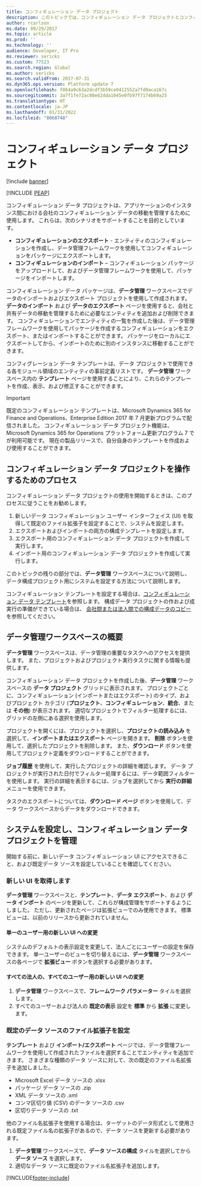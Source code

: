 ```yaml
---
title: コンフィギュレーション データ プロジェクト
description: このトピックでは、コンフィギュレーション データ プロジェクトとコンフィギュレーション データ テンプレートについて説明します。
author: rcarlson
ms.date: 09/29/2017
ms.topic: article
ms.prod: ''
ms.technology: ''
audience: Developer, IT Pro
ms.reviewer: sericks
ms.custom: 77523
ms.search.region: Global
ms.author: sericks
ms.search.validFrom: 2017-07-31
ms.dyn365.ops.version: Platform update 7
ms.openlocfilehash: f864a9c63a2dcdf3b59ce0412552a7fd0aca167c
ms.sourcegitcommit: 3a7f1fe72ac08e62dda1045e0fb97f7174b69a25
ms.translationtype: HT
ms.contentlocale: ja-JP
ms.lasthandoff: 01/31/2022
ms.locfileid: "8068748"
---
```

# <a name="configuration-data-projects"></a>コンフィギュレーション データ プロジェクト

[!include [banner](../includes/banner.md)]


[!INCLUDE [PEAP](../../../includes/peap-1.md)]

コンフィギュレーション データ プロジェクトは、アプリケーションのインスタンス間における会社のコンフィギュレーション データの移動を管理するために使用します。 これらは、次のシナリオをサポートすることを目的としています。

- **コンフィギュレーションのエクスポート** - エンティティのコンフィギュレーションを作成し、データ管理フレームワークを使用してコンフィギュレーションをパッケージにエクスポートします。
- **コンフィギュレーションのインポート** – コンフィギュレーション パッケージをアップロードして、およびデータ管理フレームワークを使用して、パッケージをインポートします。

コンフィギュレーション データ パッケージは、**データ管理** ワークスペースでデータのインポートおよびエクスポート プロジェクトを使用して作成されます。 **データのインポート** および **データのエクスポート** ページを使用すると、会社と共有データの移動を管理するために必要なエンティティを追加および削除できます。 コンフィギュレーションでエンティティの一覧を作成した後は、データ管理フレームワークを使用してパッケージを作成するコンフィギュレーションをエクスポート、またはインポートすることができます。 パッケージをローカルにエクスポートしてから、インポートのために別のインスタンスに移動することができます。

コンフィグレーション データ テンプレートは、データ プロジェクトで使用できる各モジュール領域のエンティティの事前定義リストです。 **データ管理** ワークスペース内の **テンプレート** ページを使用することにより、これらのテンプレートを作成、表示、および修正することができます。

> [!IMPORTANT]
> 既定のコンフィギュレーション テンプレートは、Microsoft Dynamics 365 for Finance and Operations、Enterprise Edition 2017 年 7 月更新プログラムで配信されました。 コンフィギュレーション データ プロジェクト機能は、Microsoft Dynamics 365 for Operations プラットフォーム更新プログラム 7 でが利用可能です。 現在の製品リリースで、自分自身のテンプレートを作成および使用することができます。

## <a name="process-for-working-with-configuration-data-projects"></a>コンフィギュレーション データ プロジェクトを操作するためのプロセス
コンフィギュレーション データ プロジェクトの使用を開始するときは、このプロセスに従うことをお勧めします。

1. 新しいデータ コンフィギュレーション ユーザー インターフェイス (UI) を取得して既定のファイル拡張子を設定することで、システムを設定します。
2. エクスポートおよびインポートの両方の構成テンプレートを設定します。
3. エクスポート用のコンフィギュレーション データ プロジェクトを作成して実行します。
4. インポート用のコンフィギュレーション データ プロジェクトを作成して実行します。

このトピックの残りの部分では、**データ管理** ワークスペースについて説明し、データ構成プロジェクト用にシステムを設定する方法について説明します。

コンフィギュレーション テンプレートを設定する場合は、[コンフィギュレーション データ テンプレート](configuration-data-templates.md)を参照します。 構成データ プロジェクトの作および成実行の準備ができている場合は、 [会社間または法人間での構成データのコピー](copy-configuration.md) を参照してください。

## <a name="data-management-workspace-overview"></a>データ管理ワークスペースの概要
**データ管理** ワークスペースは、データ管理の重要なタスクへのアクセスを提供します。 また、プロジェクトおよびプロジェクト実行タスクに関する情報も提供します。

コンフィギュレーション データ プロジェクトを作成した後、**データ管理** ワークスペースの **データ プロジェクト** グリッドに表示されます。 プロジェクトごとに、コンフィギュレーション (インポートまたはエクスポート) のタイプ、およびプロジェクト カテゴリ (**プロジェクト**、**コンフィギュレーション**、**統合**、または **その他**) が表示されます。 適切なプロジェクトでフィルター処理するには、グリッドの左側にある選択を使用します。

プロジェクトを開くには、プロジェクトを選択し、**プロジェクトの読み込み** を選択して、**インポートまたはエクスポート** ページを開きます。 **削除** ボタンを使用して、選択したプロジェクトを削除します。 また、**ダウンロード** ボタンを使用してプロジェクト定義をダウンロードすることができます。

**ジョブ履歴** を使用して、実行したプロジェクトの詳細を確認します。 データ プロジェクトが実行された日付でフィルター処理するには、データ範囲フィルターを使用します。 実行の詳細を表示するには、ジョブを選択してから **実行の詳細** メニューを使用できます。

タスクのエクスポートについては、**ダウンロード ページ** ボタンを使用して、データ ワークスペースからデータをダウンロードできます。

## <a name="set-up-your-system-to-manage-configuration-data-projects"></a>システムを設定し、コンフィギュレーション データ プロジェクトを管理
開始する前に、新しいデータ コンフィギュレーション UI にアクセスできること、および既定データ ソースを設定していることを確認してください。

### <a name="get-the-new-ui"></a>新しい UI を取得します
**データ管理** ワークスペースと、**テンプレート**、**データ エクスポート**、および **データ インポート** のページを更新して、これらが構成管理をサポートするようにしました。 ただし、更新されたページは拡張ビューでのみ使用できます。 標準ビューは、以前のリリースから更新されていません。

#### <a name="change-to-the-new-ui-for-a-single-user"></a>単一のユーザー用の新しい UI への変更
システムのデフォルトの表示設定を変更して、法人ごとにユーザーの設定を保存できます。 単一ユーザーのビューを切り替えるには、**データ管理** ワークスペースの各ページで **拡張ビュー** ボタンを選択する必要があります。

#### <a name="change-to-the-new-ui-for-all-users-in-all-legal-entities"></a>すべての法人の、すべてのユーザー用の新しい UI への変更
1. **データ管理** ワークスペースで、**フレームワーク パラメーター** タイルを選択します。
2. すべてのユーザーおよび法人の **既定の表示** 設定を **標準** から **拡張** に変更します。

### <a name="set-file-extensions-for-default-data-sources"></a>既定のデータ ソースのファイル拡張子を設定
**テンプレート** および **インポート/エクスポート** ページでは、データ管理フレームワークを使用して作成されたファイルを選択することでエンティティを追加できます。 さまざまな種類のデータ ソースに対して、次の既定のファイル名拡張子を追加しました。

- Microsoft Excel データ ソースの .xlsx
- パッケージ データ ソースの .zip
- XML データ ソースの .xml
- コンマ区切り値 (CSV) のデータ ソースの .csv
- 区切りデータ ソースの .txt

他のファイル名拡張子を使用する場合は、ターゲットのデータ形式として使用される既定ファイル名の拡張子があるので、データ ソースを更新する必要があります。

1. **データ管理** ワークスペースで、**データ ソースの構成** タイルを選択してから **データ ソース** を選択します。
2. 適切なデータ ソースに既定のファイル名拡張子を追加します。


[!INCLUDE[footer-include](../../../includes/footer-banner.md)]
